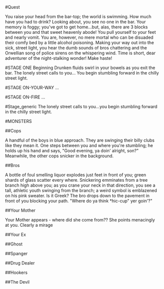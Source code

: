 #Quest

You raise your head from the bar-top; the world is swimming. How much have you had to drink? Looking about, you see no one in the bar. Your memory is foggy; you've got to get home...but, alas, there are 3 blocks between you and that sweet heavenly abode! You pull yourself to your feet and nearly vomit. You are, however, no mere mortal who can be disuaded their comfy bed by a little alcohol poisoning. Making your way out into the sick, street light, you hear the dumb sounds of bros chattering and the Orwellian song of police sirens on the whispering wind. Time is short, dear adventurer of the night-stalking wonder! Make haste!

#STAGE ONE Beginning
Drunken fluids swirl in your bowels as you exit the bar.
The lonely street calls to you...
You begin stumbling forward in the chilly street light.

#STAGE <number> ON-YOUR-WAY
...

#STAGE <number> ON-FIRE
...

#Stage_generic
The lonely street calls to you...you begin stumbling forward in the chilly street light.


#MONSTERS

##Cops 

A handful of the boys in blue approach. They are swinging their billy clubs like they mean it. One steps between you and where you're stumbling; he holds up his hand and says, "Good evening, ya doin' alright, son?" Meanwhile, the other cops snicker in the background.

##Bros

A bottle of foul smelling liquor explodes just feet in front of you; green shards of glass scatter every where. Snickering emminates from a tree branch high above you; as you crane your neck in that direction, you see a tall, athletic youth swinging from the branch; a weird symbol is emblazened on his pink sweater. Is it Greek? The bro drops down to the pavement in front of you blocking your path.
"Where do ya think *hic-cup" yer goin'?"

##Your Mother

Your Mother appears - where did she come from?? She points menacingly at you. Clearly a mirage

##Your Ex


##Ghost


##Spanger


##Drug Dealer


##Hookers


##The Devil

